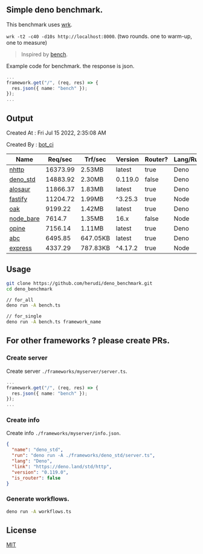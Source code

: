 ## Simple deno benchmark.
This benchmark uses [wrk](https://github.com/wg/wrk).

`wrk -t2 -c40 -d10s http://localhost:8000`. (two rounds. one to warm-up, one to measure)

> Inspired by [bench](https://github.com/denosaurs/bench).

Example code for benchmark. the response is json.
```ts
...
framework.get("/", (req, res) => {
  res.json({ name: "bench" });
});
...
```

## Output
Created At : Fri Jul 15 2022, 2:35:08 AM

Created By : [bot_ci](https://github.com/herudi/deno_benchmarks/commits?author=github-actions%5Bbot%5D)

|Name|Req/sec|Trf/sec|Version|Router?|Lang/Runtime|
|----|----|----|----|----|----|
|[nhttp](https://github.com/nhttp/nhttp)|16373.99|2.53MB|latest|true|Deno|
|[deno_std](https://deno.land/std/http)|14883.92|2.30MB|0.119.0|false|Deno|
|[alosaur](https://github.com/alosaur/alosaur)|11866.37|1.83MB|latest|true|Deno|
|[fastify](https://github.com/fastify/fastify)|11204.72|1.99MB|^3.25.3|true|Node|
|[oak](https://github.com/oakserver/oak)|9199.22|1.42MB|latest|true|Deno|
|[node_bare](https://nodejs.org)|7614.7|1.35MB|16.x|false|Node|
|[opine](https://github.com/cmorten/opine)|7156.14|1.11MB|latest|true|Deno|
|[abc](https://deno.land/x/abc)|6495.85|647.05KB|latest|true|Deno|
|[express](https://github.com/expressjs/express)|4337.29|787.83KB|^4.17.2|true|Node|


## Usage
```bash
git clone https://github.com/herudi/deno_benchmark.git
cd deno_benchmark

// for_all
deno run -A bench.ts

// for_single
deno run -A bench.ts framework_name
```
## For other frameworks ? please create PRs.
### Create server
Create server `./frameworks/myserver/server.ts`.
```ts
...
framework.get("/", (req, res) => {
  res.json({ name: "bench" });
});
...
```
### Create info
Create info `./frameworks/myserver/info.json`.
```json
{
  "name": "deno_std",
  "run": "deno run -A ./frameworks/deno_std/server.ts",
  "lang": "Deno",
  "link": "https://deno.land/std/http",
  "version": "0.119.0",
  "is_router": false
}
```
### Generate workflows.
```bash
deno run -A workflows.ts
```
## License

[MIT](LICENSE)

